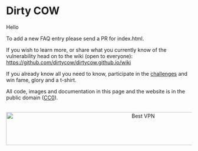# Dirty COW

Hello

To add a new FAQ entry please send a PR for index.html.

If you wish to learn more, or share what you currently know of the vulnerability head on to the wiki (open to everyone): https://github.com/dirtycow/dirtycow.github.io/wiki

If you already know all you need to know, participate in the [challenges](https://github.com/dirtycow/dirtycow.github.io/projects) and win fame, glory and a t-shirt.

All code, images and documentation in this page and the website is in the public domain ([CC0](https://creativecommons.org/publicdomain/zero/1.0/)).



</BR>
<!-- Banner -->
<div align="center">
<a href="https://www.purevpn.com/order-now.php?aff=44922&amp;a_bid=bbd0f893" target="_blank" ><img src="https://affiliates.purevpn.com/accounts/default1/6hb82wqa2l/bbd0f893.jpg" alt="Best VPN" title="Best VPN" width="728" height="90" /></a>
</BR></BR>
</div>


